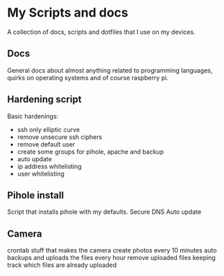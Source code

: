 # My Scripts and docs

A collection of docs, scripts and dotfiles that I use on my devices.

## Docs

General docs about almost anything related to programming languages, quirks on operating systems and of course raspberry pi.

## Hardening script

Basic hardenings:
- ssh only elliptic curve
- remove unsecure ssh ciphers
- remove default user
- create some groups for pihole, apache and backup
- auto update
- ip address whitelisting
- user whitelisting

## Pihole install

Script that installs pihole with my defaults.
Secure DNS
Auto update

## Camera

crontab stuff that makes the camera create photos every 10 minutes
auto backups and uploads the files every hour
remove uploaded files
keeping track which files are already uploaded
